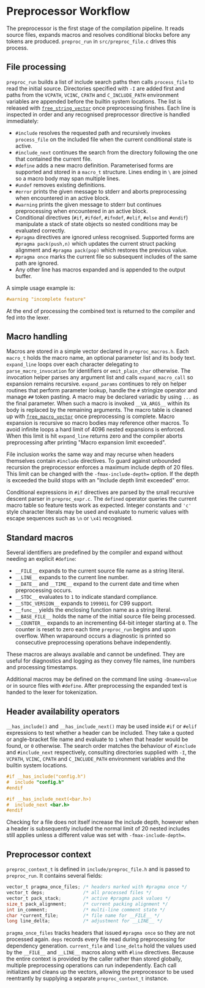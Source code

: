# Preprocessor Workflow

The preprocessor is the first stage of the compilation pipeline.  It reads
source files, expands macros and resolves conditional blocks before any tokens
are produced.  `preproc_run` in `src/preproc_file.c` drives this process.

## File processing

`preproc_run` builds a list of include search paths then calls `process_file` to
read the initial source.  Directories specified with `-I` are added first and paths from the `VCPATH`, `VCINC`, `CPATH` and `C_INCLUDE_PATH` environment variables are appended before the builtin system locations.  The list is released with [`free_string_vector`](memory_helpers.md) once preprocessing finishes.  Each line is inspected in order and any recognised
preprocessor directive is handled immediately:

- `#include` resolves the requested path and recursively invokes `process_file`
  on the included file when the current conditional state is active.
- `#include_next` continues the search from the directory following the one
  that contained the current file.
- `#define` adds a new macro definition.  Parameterised forms are supported and
  stored in a `macro_t` structure.  Lines ending in `\` are joined so a macro
  body may span multiple lines.
- `#undef` removes existing definitions.
- `#error` prints the given message to stderr and aborts preprocessing when
  encountered in an active block.
- `#warning` prints the given message to stderr but continues preprocessing
  when encountered in an active block.
- Conditional directives (`#if`, `#ifdef`, `#ifndef`, `#elif`, `#else` and
  `#endif`) manipulate a stack of state objects so nested conditions may be
  evaluated correctly.
- `#pragma` directives are ignored unless recognised. Supported forms are
  `#pragma pack(push,n)` which updates the current struct packing alignment and
  `#pragma pack(pop)` which restores the previous value.
- `#pragma once` marks the current file so subsequent includes of the same
  path are ignored.
- Any other line has macros expanded and is appended to the output buffer.

A simple usage example is:

```c
#warning "incomplete feature"
```

At the end of processing the combined text is returned to the compiler and fed
into the lexer.

## Macro handling

Macros are stored in a simple vector declared in `preproc_macros.h`.  Each
`macro_t` holds the macro name, an optional parameter list and its body text.
`expand_line` loops over each character delegating to `parse_macro_invocation`
for identifiers or `emit_plain_char` otherwise.  The invocation helper parses
any argument list and calls `expand_macro_call` so expansion remains recursive.
`expand_params` continues to rely on helper routines that perform parameter
lookup, handle the `#` stringize operator and manage `##` token pasting.  A
macro may be declared variadic by using `...` as the final parameter.  When such
a macro is invoked `__VA_ARGS__` within its body is replaced by the remaining
arguments.
The macro table is cleaned up with [`free_macro_vector`](memory_helpers.md) once preprocessing is complete.
Macro expansion is recursive so macro bodies may reference other macros. To
avoid infinite loops a hard limit of 4096 nested expansions is enforced.  When
this limit is hit `expand_line` returns zero and the compiler aborts
preprocessing after printing "Macro expansion limit exceeded".

File inclusion works the same way and may recurse when headers themselves
contain `#include` directives.  To guard against unbounded recursion the
preprocessor enforces a maximum include depth of 20 files.  This limit can be
changed with the `-fmax-include-depth=` option.  If the depth is exceeded the
build stops with an "Include depth limit exceeded" error.

Conditional expressions in `#if` directives are parsed by the small recursive
descent parser in `preproc_expr.c`.  The `defined` operator queries the current
macro table so feature tests work as expected.  Integer constants and `'c'`
style character literals may be used and evaluate to numeric values with escape
sequences such as `\n` or `\x41` recognised.

## Standard macros

Several identifiers are predefined by the compiler and expand without needing
an explicit `#define`:

- `__FILE__` expands to the current source file name as a string literal.
- `__LINE__` expands to the current line number.
- `__DATE__` and `__TIME__` expand to the current date and time when
  preprocessing occurs.
- `__STDC__` evaluates to `1` to indicate standard compliance.
- `__STDC_VERSION__` expands to `199901L` for C99 support.
- `__func__` yields the enclosing function name as a string literal.
- `__BASE_FILE__` holds the name of the initial source file being
  processed.
- `__COUNTER__` expands to an incrementing 64-bit integer starting at `0`.
  The counter is reset to zero each time `preproc_run` begins and upon
  overflow.  When wraparound occurs a diagnostic is printed so consecutive
  preprocessing operations behave independently.

These macros are always available and cannot be undefined. They are useful for
diagnostics and logging as they convey file names, line numbers and processing
timestamps.

Additional macros may be defined on the command line using `-Dname=value` or in
source files with `#define`. After preprocessing the expanded text is handed to
the lexer for tokenization.

## Header availability operators

`__has_include()` and `__has_include_next()` may be used inside `#if` or
`#elif` expressions to test whether a header can be included.  They take a
quoted or angle-bracket file name and evaluate to `1` when that header would be
found, or `0` otherwise.  The search order matches the behaviour of
`#include` and `#include_next` respectively, consulting directories supplied with
`-I`, the `VCPATH`, `VCINC`, `CPATH` and `C_INCLUDE_PATH` environment variables and the builtin system locations.
```c
#if __has_include("config.h")
#  include "config.h"
#endif

#if __has_include_next(<bar.h>)
#  include_next <bar.h>
#endif
```

Checking for a file does not itself increase the include depth, however when a
header is subsequently included the normal limit of 20 nested includes still
applies unless a different value was set with `-fmax-include-depth=`.
## Preprocessor context

`preproc_context_t` is defined in `include/preproc_file.h` and is passed to `preproc_run`. It contains several fields:

```c
vector_t pragma_once_files; /* headers marked with #pragma once */
vector_t deps;              /* all processed files */
vector_t pack_stack;        /* active #pragma pack values */
size_t pack_alignment;      /* current packing alignment */
int in_comment;             /* multi-line comment state */
char *current_file;         /* file name for __FILE__ */
long line_delta;            /* adjustment for __LINE__ */
```

`pragma_once_files` tracks headers that issued `#pragma once` so they are not
processed again. `deps` records every file read during preprocessing for
dependency generation. `current_file` and `line_delta` hold the values used by
the `__FILE__` and `__LINE__` macros along with `#line` directives. Because the
entire context is provided by the caller rather than stored globally, multiple
preprocessing operations can run independently. Each call initializes and
cleans up the vectors, allowing the preprocessor to be used reentrantly by
supplying a separate `preproc_context_t` instance.


